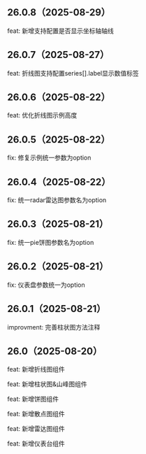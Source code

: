 ## 26.0.8（2025-08-29）
feat: 新增支持配置是否显示坐标轴轴线

## 26.0.7（2025-08-27）
feat: 折线图支持配置series[].label显示数值标签

## 26.0.6（2025-08-22）
feat: 优化折线图示例高度

## 26.0.5（2025-08-22）
fix: 修复示例统一参数为option

## 26.0.4（2025-08-22）
fix: 统一radar雷达图参数名为option

## 26.0.3（2025-08-21）
fix: 统一pie饼图参数名为option

## 26.0.2（2025-08-21）
fix: 仪表盘参数统一为option

## 26.0.1（2025-08-21）
improvment: 完善柱状图方法注释

## 26.0（2025-08-20）
feat: 新增折线图组件

feat: 新增柱状图&山峰图组件

feat: 新增饼图组件

feat: 新增散点图组件

feat: 新增雷达图组件

feat: 新增仪表台组件
